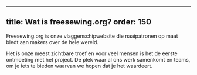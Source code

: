***

title: Wat is freesewing.org?
order: 150
----------

Freesewing.org is onze vlaggenschipwebsite die naaipatronen op maat biedt aan makers over de hele wereld.

Het is onze meest zichtbare troef en voor veel mensen is het de eerste ontmoeting met het project. De plek waar al ons werk samenkomt en teams, om je iets te bieden waarvan we hopen dat je het waardeert.
